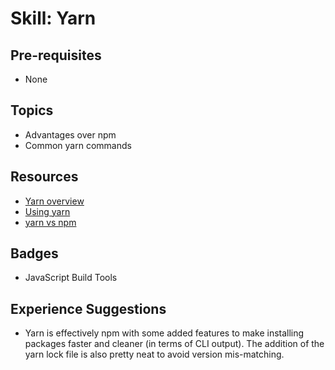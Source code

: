 # Skill: Yarn

## Pre-requisites
  * None

## Topics
  * Advantages over npm
  * Common yarn commands

## Resources
  * [Yarn overview](https://yarnpkg.com/en/docs/getting-started)
  * [Using yarn](https://yarnpkg.com/en/docs/usage)
  * [yarn vs npm](https://www.sitepoint.com/yarn-vs-npm/)
  
## Badges
  * JavaScript Build Tools

## Experience Suggestions
  * Yarn is effectively npm with some added features to make installing packages faster and cleaner (in terms of CLI output). The addition of the yarn lock file is also pretty neat to avoid version mis-matching.

